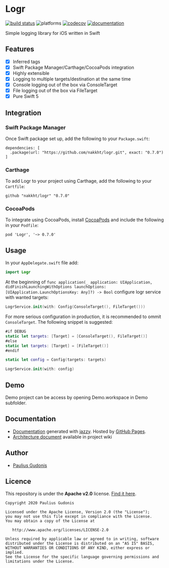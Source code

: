 # Logr

[![build status](https://travis-ci.com/nakkht/logr.svg?branch=develop)](https://travis-ci.com/nakkht/logr)
![platforms](https://img.shields.io/badge/platforms-iOS%20%7C%20macOS%20%7C%20tvOS%20%7C%20watchOS-brightgreen)
[![codecov](https://codecov.io/gh/nakkht/logr/branch/develop/graph/badge.svg)](https://codecov.io/gh/nakkht/logr)
[![documentation](https://img.shields.io/badge/doc-reference-brightgreen)](https://nakkht.github.io/logr/)

Simple logging library for iOS written in Swift

## Features

- [x] Inferred tags
- [x] Swift Package Manager/Carthage/CocoaPods integration
- [x] Highly extensible
- [x] Logging to multiple targets/destination at the same time
- [x] Console logging out of the box via ConsoleTarget
- [x] File logging out of the box via FileTarget 
- [x] Pure Swift 5

## Integration

### Swift Package Manager

Once Swift package set up, add the following to your `Package.swift`:

```
dependencies: [
  .package(url: "https://github.com/nakkht/logr.git", exact: "0.7.0")
]
```

### Carthage

To add Logr to your project using Carthage, add the following to your `Cartfile`:

```
github "nakkht/logr" "0.7.0"
```

### CocoaPods

To integrate using CocoaPods, install [CocoaPods](https://guides.cocoapods.org/using/getting-started.html#getting-started) and include the following in your `Podfile`:

```
pod 'Logr', '~> 0.7.0'
```

## Usage

In your `AppDelegate.swift` file add:

```swift
import Logr
```

At the beginning of `func application(_ application: UIApplication, didFinishLaunchingWithOptions launchOptions: [UIApplication.LaunchOptionsKey: Any]?) -> Bool` configure logr service with wanted targets:

```swift
LogrService.init(with: Config(ConsoleTarget(), FileTarget()))
``` 

For more serious configuration in production, it is recommended to ommit `ConsoleTarget`. The following snippet is suggested:

```swift
#if DEBUG
static let targets: [Target] = [ConsoleTarget(), FileTarget()]
#else
static let targets: [Target] = [FileTarget()]
#endif

static let config = Config(targets: targets)

LogrService.init(with: config)
```

## Demo

Demo project can be access by opening Demo.workspace in Demo subfolder.

## Documentation

- [Documentation](https://nakkht.github.io/logr/) generated with [jazzy](https://github.com/realm/jazzy). Hosted by [GitHub Pages](https://pages.github.com).
- [Architecture document](https://github.com/nakkht/logr/wiki/Architecture) available in project wiki

## Author
* [Paulius Gudonis](https://pgu.dev)

## Licence
This repository is under the **Apache v2.0** license. [Find it here](https://github.com/nakkht/logr/blob/master/LICENSE).

    Copyright 2020 Paulius Gudonis

    Licensed under the Apache License, Version 2.0 (the "License");
    you may not use this file except in compliance with the License.
    You may obtain a copy of the License at

       http://www.apache.org/licenses/LICENSE-2.0

    Unless required by applicable law or agreed to in writing, software
    distributed under the License is distributed on an "AS IS" BASIS,
    WITHOUT WARRANTIES OR CONDITIONS OF ANY KIND, either express or implied.
    See the License for the specific language governing permissions and
    limitations under the License.
